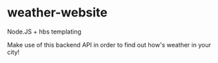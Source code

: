 # weather-website

Node.JS + hbs templating

Make use of this backend API in order to find out how's weather in your city!
